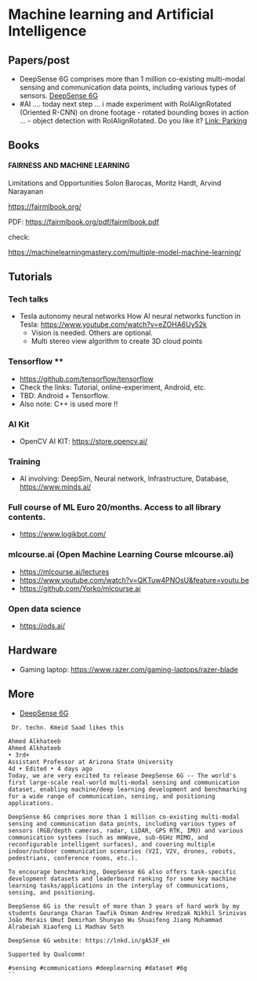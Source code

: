 # Machine learning and Artificial Intelligence
## Papers/post
* DeepSense 6G comprises more than 1 million co-existing multi-modal sensing and communication data points, including various types of sensors. [DeepSense 6G ](https://www.linkedin.com/posts/ahmed-alkhateeb-5a363464_sensing-communications-deeplearning-ugcPost-6912055432266088449-hk-j?utm_source=linkedin_share&utm_medium=member_desktop_web)
* #AI .... today next step ... i made experiment with RoIAlignRotated (Oriented R-CNN) on drone footage - rotated bounding boxes in action ... - object detection with RoIAlignRotated. Do you like it? [Link: Parking](https://www.linkedin.com/posts/remigiusz-kinas_ai-pytorch-ai-activity-6912792903987679232-mvgo?utm_source=linkedin_share&utm_medium=member_desktop_web)

## Books

#### FAIRNESS AND MACHINE LEARNING
Limitations and Opportunities
Solon Barocas, Moritz Hardt, Arvind Narayanan

https://fairmlbook.org/

PDF: https://fairmlbook.org/pdf/fairmlbook.pdf

check:

https://machinelearningmastery.com/multiple-model-machine-learning/

## Tutorials

### Tech talks
* Tesla autonomy neural networks How AI neural networks function in Tesla: https://www.youtube.com/watch?v=eZOHA6Uy52k
  * Vision is needed. Others are optional.
  * Multi stereo view algorithm to create 3D cloud points


### Tensorflow **
* https://github.com/tensorflow/tensorflow
* Check the links: Tutorial, online-experiment, Android, etc.
* TBD: Android + Tensorflow.
* Also note: C++ is used more !!

### AI Kit
* OpenCV AI KIT: https://store.opencv.ai/

### Training
* AI involving: DeepSim, Neural network, Infrastructure, Database, https://www.minds.ai/

### Full course of ML Euro 20/months. Access to all library contents.
* https://www.logikbot.com/

### mlcourse.ai (Open Machine Learning Course mlcourse.ai)
* https://mlcourse.ai/lectures
* https://www.youtube.com/watch?v=QKTuw4PNOsU&feature=youtu.be
* https://github.com/Yorko/mlcourse.ai

### Open data science
* https://ods.ai/

## Hardware

* Gaming laptop: https://www.razer.com/gaming-laptops/razer-blade


## More
*  [DeepSense 6G ](https://www.linkedin.com/posts/ahmed-alkhateeb-5a363464_sensing-communications-deeplearning-ugcPost-6912055432266088449-hk-j?utm_source=linkedin_share&utm_medium=member_desktop_web)
```
 Dr. techn. Kmeid Saad likes this

Ahmed Alkhateeb
Ahmed Alkhateeb
• 3rd+
Assistant Professor at Arizona State University
4d • Edited • 4 days ago
Today, we are very excited to release DeepSense 6G -- The world's first large-scale real-world multi-modal sensing and communication dataset, enabling machine/deep learning development and benchmarking for a wide range of communication, sensing, and positioning applications. 

DeepSense 6G comprises more than 1 million co-existing multi-modal sensing and communication data points, including various types of sensors (RGB/depth cameras, radar, LiDAR, GPS RTK, IMU) and various communication systems (such as mmWave, sub-6GHz MIMO, and reconfigurable intelligent surfaces), and covering multiple indoor/outdoor communication scenarios (V2I, V2V, drones, robots, pedestrians, conference rooms, etc.). 

To encourage benchmarking, DeepSense 6G also offers task-specific development datasets and leaderboard ranking for some key machine learning tasks/applications in the interplay of communications, sensing, and positioning. 

DeepSense 6G is the result of more than 3 years of hard work by my students Gouranga Charan Tawfik Osman Andrew Hredzak Nikhil Srinivas João Morais Umut Demirhan Shunyao Wu Shuaifeng Jiang Muhammad Alrabeiah Xiaofeng Li Madhav Seth

DeepSense 6G website: https://lnkd.in/gA5JF_eH

Supported by Qualcomm!

#sensing #communications #deeplearning #dataset #6g
``
